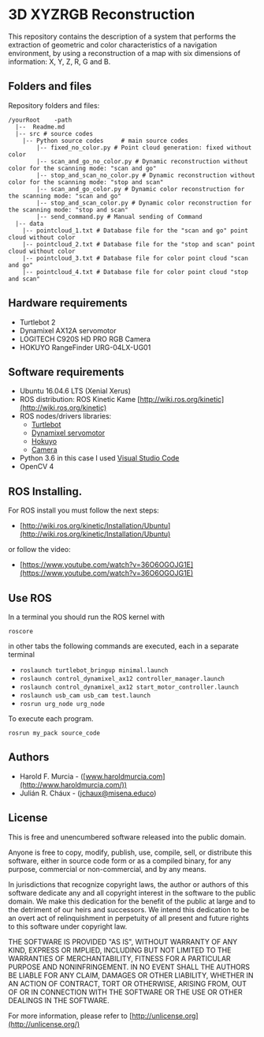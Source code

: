 # 3D XYZRGB Reconstruction

This repository contains the description of a system that performs the extraction of geometric and color characteristics of a navigation environment, by using a reconstruction of a map with six dimensions of information: X, Y, Z, R, G and B.

## Folders and files

Repository folders and files:

```
/yourRoot    -path
  |--  Readme.md
  |-- src # source codes
	|-- Python source codes     # main source codes
		|-- fixed_no_color.py # Point cloud generation: fixed without color
		|-- scan_and_go_no_color.py # Dynamic reconstruction without color for the scanning mode: "scan and go"
		|-- stop_and_scan_no_color.py # Dynamic reconstruction without color for the scanning mode: "stop and scan"
		|-- scan_and_go_color.py # Dynamic color reconstruction for the scanning mode: "scan and go"
		|-- stop_and_scan_color.py # Dynamic color reconstruction for the scanning mode: "stop and scan"
		|-- send_command.py # Manual sending of Command
  |-- data
    |-- pointcloud_1.txt # Database file for the "scan and go" point cloud without color
    |-- pointcloud_2.txt # Database file for the "stop and scan" point cloud without color
    |-- pointcloud_3.txt # Database file for color point cloud "scan and go"
    |-- pointcloud_4.txt # Database file for color point cloud "stop and scan"
```

## Hardware requirements

- Turtlebot 2
- Dynamixel AX12A servomotor
- LOGITECH C920S HD PRO RGB Camera
- HOKUYO RangeFinder URG-04LX-UG01

## Software requirements

- Ubuntu 16.04.6 LTS (Xenial Xerus)
- ROS distribution: ROS Kinetic Kame [http://wiki.ros.org/kinetic](http://wiki.ros.org/kinetic)
- ROS nodes/drivers libraries:
	-   [Turtlebot](http://wiki.ros.org/turtlebot_bringup?distro=kinetic)
	-  [Dynamixel servomotor](http://wiki.ros.org/dynamixel)
	-  [Hokuyo](http://wiki.ros.org/urg_node)
	-  [Camera](http://wiki.ros.org/usb_cam)
- Python 3.6 in this case I used [Visual Studio Code](https://code.visualstudio.com/)
-   OpenCV 4

## ROS Installing.

For ROS install you must follow the next steps:

-   [http://wiki.ros.org/kinetic/Installation/Ubuntu](http://wiki.ros.org/kinetic/Installation/Ubuntu)

or follow the video:

-   [https://www.youtube.com/watch?v=36O6OGOJG1E](https://www.youtube.com/watch?v=36O6OGOJG1E)

## Use ROS

In a terminal you should run the ROS kernel with

`roscore`

in other tabs the following commands are executed, each in a separate terminal

- `roslaunch turtlebot_bringup minimal.launch`
- `roslaunch control_dynamixel_ax12 controller_manager.launch`
- `roslaunch control_dynamixel_ax12 start_motor_controller.launch`
- `roslaunch usb_cam usb_cam test.launch`
- `rosrun urg_node urg_node`

To execute each program.

`rosrun my_pack source_code`

## Authors

-   Harold F. Murcia - ([www.haroldmurcia.com](http://www.haroldmurcia.com/))
-   Julián R. Cháux - ([jchaux@misena.educo](mailto:jchaux@misena.educo))

## License

This is free and unencumbered software released into the public domain.

Anyone is free to copy, modify, publish, use, compile, sell, or distribute this software, either in source code form or as a compiled binary, for any purpose, commercial or non-commercial, and by any means.

In jurisdictions that recognize copyright laws, the author or authors of this software dedicate any and all copyright interest in the software to the public domain. We make this dedication for the benefit of the public at large and to the detriment of our heirs and successors. We intend this dedication to be an overt act of relinquishment in perpetuity of all present and future rights to this software under copyright law.

THE SOFTWARE IS PROVIDED "AS IS", WITHOUT WARRANTY OF ANY KIND, EXPRESS OR IMPLIED, INCLUDING BUT NOT LIMITED TO THE WARRANTIES OF MERCHANTABILITY, FITNESS FOR A PARTICULAR PURPOSE AND NONINFRINGEMENT. IN NO EVENT SHALL THE AUTHORS BE LIABLE FOR ANY CLAIM, DAMAGES OR OTHER LIABILITY, WHETHER IN AN ACTION OF CONTRACT, TORT OR OTHERWISE, ARISING FROM, OUT OF OR IN CONNECTION WITH THE SOFTWARE OR THE USE OR OTHER DEALINGS IN THE SOFTWARE.

For more information, please refer to  [http://unlicense.org](http://unlicense.org/)
